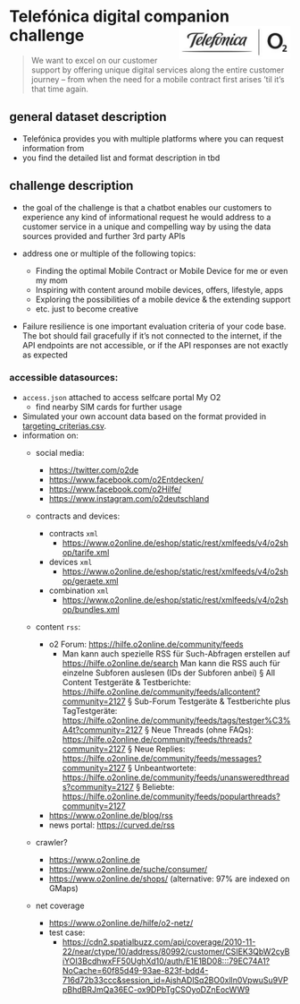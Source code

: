 # <a name="challenge-1"></a>Telefónica digital companion challenge <img align="right" alt="bothack.berlin Logo" src="../Logos-Telefonica-o2-300dpi.jpg" width="200" />
> We want to excel on our customer support by offering unique digital services along the entire customer journey – from when the need for a mobile contract first arises ’til it’s that time again.

## general dataset description
- Telefónica provides you with multiple platforms where you can request information from
- you find the detailed list and format description in tbd

## challenge description
- the goal of the challenge is that a chatbot enables our customers to experience any kind of informational request he would address to a customer service in a unique and compelling way by using the data sources provided and further 3rd party APIs


- address one or multiple of the following topics:
  - Finding the optimal Mobile Contract or Mobile Device for me or even my mom
  - Inspiring with content around mobile devices, offers, lifestyle, apps
  - Exploring the possibilities of a mobile device & the extending support
  - etc. just to become creative


- Failure resilience is one important evaluation criteria of your code base. The bot should fail gracefully if it’s not connected to the internet, if the API endpoints are not accessible, or if the API responses are not exactly as expected

### accessible datasources:
- `access.json` attached to access selfcare portal My O2
  - find nearby SIM cards for further usage
- Simulated your own account data based on the format provided in [targeting_criterias.csv](../targeting_criterias.csv).
- information on:
  - social media:
    - https://twitter.com/o2de
    - https://www.facebook.com/o2Entdecken/
    - https://www.facebook.com/o2Hilfe/
    - https://www.instagram.com/o2deutschland
  - contracts and devices:
    - contracts `xml`
      - https://www.o2online.de/eshop/static/rest/xmlfeeds/v4/o2shop/tarife.xml
    - devices `xml`
      - https://www.o2online.de/eshop/static/rest/xmlfeeds/v4/o2shop/geraete.xml
    - combination `xml`
      - https://www.o2online.de/eshop/static/rest/xmlfeeds/v4/o2shop/bundles.xml
  - content `rss`:
    - o2 Forum: https://hilfe.o2online.de/community/feeds
      - Man kann auch spezielle RSS für Such-Abfragen erstellen auf https://hilfe.o2online.de/search
      Man kann die RSS auch für einzelne Subforen auslesen (IDs der Subforen anbei)
      § All Content Testgeräte & Testberichte: https://hilfe.o2online.de/community/feeds/allcontent?community=2127
      § Sub-Forum Testgeräte & Testberichte plus TagTestgeräte: https://hilfe.o2online.de/community/feeds/tags/testger%C3%A4t?community=2127
      § Neue Threads (ohne FAQs): https://hilfe.o2online.de/community/feeds/threads?community=2127
      § Neue Replies: https://hilfe.o2online.de/community/feeds/messages?community=2127
      § Unbeantwortete: https://hilfe.o2online.de/community/feeds/unansweredthreads?community=2127
      § Beliebte: https://hilfe.o2online.de/community/feeds/popularthreads?community=2127
    - https://www.o2online.de/blog/rss
    - news portal: https://curved.de/rss
  - crawler?
    - https://www.o2online.de
    - https://www.o2online.de/suche/consumer/
    - https://www.o2online.de/shops/ (alternative: 97% are indexed on GMaps)



  - net coverage
    - https://www.o2online.de/hilfe/o2-netz/
    - test case:
      - https://cdn2.spatialbuzz.com/api/coverage/2010-11-22/near/ctype/10/address/80992/customer/CSIEK3QbW2cyBiYOI3BcdhwxFF50UghXd10/auth/E1E1BD08:::79EC74A1?NoCache=60f85d49-93ae-823f-bdd4-716d72b33ccc&session_id=AjshADlSq2BO0xlln0VpwuSu9VPpBhdBRJmQa36EC-ox9DPbTgCSOyoDZnEocWW9
